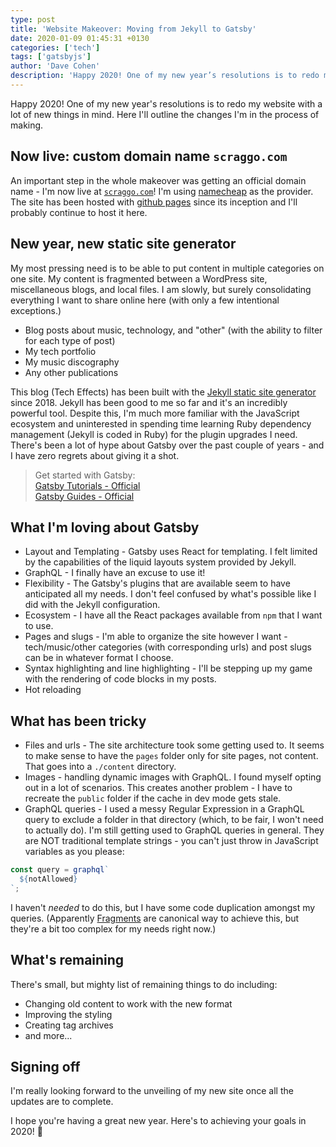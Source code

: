 ```yaml
---
type: post
title: 'Website Makeover: Moving from Jekyll to Gatsby'
date: 2020-01-09 01:45:31 +0130
categories: ['tech']
tags: ['gatsbyjs']
author: 'Dave Cohen'
description: 'Happy 2020! One of my new year’s resolutions is to redo my website with a lot of new things in mind. Here I’ll outline the changes I’m in the process of making. An important step in the whole makeover was getting an official domain name - I’m now live at scraggo.com! I’m using namecheap as the provider. The site has been hosted with github pages since its inception and I’ll…'
---
```


Happy 2020! One of my new year's resolutions is to redo my website with a lot of new things in mind. Here I'll outline the changes I'm in the process of making.

## Now live: custom domain name `scraggo.com`

An important step in the whole makeover was getting an official domain name - I'm now live at [`scraggo.com`](https://www.scraggo.com)! I'm using [namecheap](https://www.namecheap.com/) as the provider. The site has been hosted with [github pages](https://pages.github.com/) since its inception and I'll probably continue to host it here.

## New year, new static site generator

My most pressing need is to be able to put content in multiple categories on one site. My content is fragmented between a WordPress site, miscellaneous blogs, and local files. I am slowly, but surely consolidating everything I want to share online here (with only a few intentional exceptions.)

- Blog posts about music, technology, and "other" (with the ability to filter for each type of post)
- My tech portfolio
- My music discography
- Any other publications

This blog (Tech Effects) has been built with the [Jekyll static site generator](https://jekyllrb.com/) since 2018. Jekyll has been good to me so far and it's an incredibly powerful tool. Despite this, I'm much more familiar with the JavaScript ecosystem and uninterested in spending time learning Ruby dependency management (Jekyll is coded in Ruby) for the plugin upgrades I need. There's been a lot of hype about Gatsby over the past couple of years - and I have zero regrets about giving it a shot.

> Get started with Gatsby:  
> [Gatsby Tutorials - Official](https://www.gatsbyjs.org/tutorial/)  
> [Gatsby Guides - Official](https://www.gatsbyjs.org/docs/guides/)

## What I'm loving about Gatsby

- Layout and Templating - Gatsby uses React for templating. I felt limited by the capabilities of the liquid layouts system provided by Jekyll.
- GraphQL - I finally have an excuse to use it!
- Flexibility - The Gatsby's plugins that are available seem to have anticipated all my needs. I don't feel confused by what's possible like I did with the Jekyll configuration.
- Ecosystem - I have all the React packages available from `npm` that I want to use.
- Pages and slugs - I'm able to organize the site however I want - tech/music/other categories (with corresponding urls) and post slugs can be in whatever format I choose.
- Syntax highlighting and line highlighting - I'll be stepping up my game with the rendering of code blocks in my posts.
- Hot reloading

## What has been tricky

- Files and urls - The site architecture took some getting used to. It seems to make sense to have the `pages` folder only for site pages, not content. That goes into a `./content` directory.
- Images - handling dynamic images with GraphQL. I found myself opting out in a lot of scenarios. This creates another problem - I have to recreate the `public` folder if the cache in dev mode gets stale.
- GraphQL queries - I used a messy Regular Expression in a GraphQL query to exclude a folder in that directory (which, to be fair, I won't need to actually do). I'm still getting used to GraphQL queries in general. They are NOT traditional template strings - you can't just throw in JavaScript variables as you please:

```js
const query = graphql`
  ${notAllowed}
`;
```

I haven't _needed_ to do this, but I have some code duplication amongst my queries. (Apparently [Fragments](https://www.gatsbyjs.org/docs/using-graphql-fragments/) are canonical way to achieve this, but they're a bit too complex for my needs right now.)

## What's remaining

There's small, but mighty list of remaining things to do including:

- Changing old content to work with the new format
- Improving the styling
- Creating tag archives
- and more...

## Signing off

I'm really looking forward to the unveiling of my new site once all the updates are to complete.

I hope you're having a great new year. Here's to achieving your goals in 2020! 🥂
